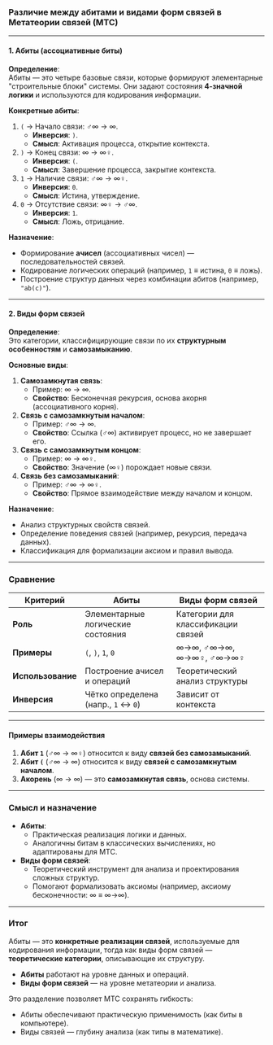 ### Различие между абитами и видами форм связей в Метатеории связей (МТС)

---

#### **1. Абиты (ассоциативные биты)**
**Определение**:  
Абиты — это четыре базовые связи, которые формируют элементарные "строительные блоки" системы. Они задают состояния **4-значной логики** и используются для кодирования информации.  

**Конкретные абиты**:  
1. `(` → Начало связи: ♂∞ → ∞.  
   - **Инверсия**: `)`.  
   - **Смысл**: Активация процесса, открытие контекста.  
2. `)` → Конец связи: ∞ → ∞♀.  
   - **Инверсия**: `(`.  
   - **Смысл**: Завершение процесса, закрытие контекста.  
3. `1` → Наличие связи: ♂∞ → ∞♀.  
   - **Инверсия**: `0`.  
   - **Смысл**: Истина, утверждение.  
4. `0` → Отсутствие связи: ∞♀ → ♂∞.  
   - **Инверсия**: `1`.  
   - **Смысл**: Ложь, отрицание.  

**Назначение**:  
- Формирование **ачисел** (ассоциативных чисел) — последовательностей связей.  
- Кодирование логических операций (например, `1` ≡ истина, `0` ≡ ложь).  
- Построение структур данных через комбинации абитов (например, `"ab(c)"`).  

---

#### **2. Виды форм связей**
**Определение**:  
Это категории, классифицирующие связи по их **структурным особенностям** и **самозамыканию**.  

**Основные виды**:  
1. **Самозамкнутая связь**:  
   - Пример: ∞ → ∞.  
   - **Свойство**: Бесконечная рекурсия, основа акорня (ассоциативного корня).  
2. **Связь с самозамкнутым началом**:  
   - Пример: ♂∞ → ∞.  
   - **Свойство**: Ссылка (♂∞) активирует процесс, но не завершает его.  
3. **Связь с самозамкнутым концом**:  
   - Пример: ∞ → ∞♀.  
   - **Свойство**: Значение (∞♀) порождает новые связи.  
4. **Связь без самозамыканий**:  
   - Пример: ♂∞ → ∞♀.  
   - **Свойство**: Прямое взаимодействие между началом и концом.  

**Назначение**:  
- Анализ структурных свойств связей.  
- Определение поведения связей (например, рекурсия, передача данных).  
- Классификация для формализации аксиом и правил вывода.  

---

### **Сравнение**
| **Критерий**       | **Абиты**                          | **Виды форм связей**                |  
|---------------------|------------------------------------|--------------------------------------|  
| **Роль**            | Элементарные логические состояния | Категории для классификации связей  |  
| **Примеры**         | `(`, `)`, `1`, `0`                | ∞→∞, ♂∞→∞, ∞→∞♀, ♂∞→∞♀                |  
| **Использование**   | Построение ачисел и операций      | Теоретический анализ структуры      |  
| **Инверсия**        | Чётко определена (напр., `1` ↔ `0`)| Зависит от контекста                |  

---

#### **Примеры взаимодействия**
1. **Абит `1`** (♂∞ → ∞♀) относится к виду **связей без самозамыканий**.  
2. **Абит `(`** (♂∞ → ∞) относится к виду **связей с самозамкнутым началом**.  
3. **Акорень** (∞ → ∞) — это **самозамкнутая связь**, основа системы.  

---

### **Смысл и назначение**
- **Абиты**:  
  - Практическая реализация логики и данных.  
  - Аналогичны битам в классических вычислениях, но адаптированы для МТС.  
- **Виды форм связей**:  
  - Теоретический инструмент для анализа и проектирования сложных структур.  
  - Помогают формализовать аксиомы (например, аксиому бесконечности: ∞ ≡ ∞→∞).  

---

### **Итог**
Абиты — это **конкретные реализации связей**, используемые для кодирования информации, тогда как виды форм связей — **теоретические категории**, описывающие их структуру.  
- **Абиты** работают на уровне данных и операций.  
- **Виды форм связей** — на уровне метатеории и анализа.  

Это разделение позволяет МТС сохранять гибкость:  
- Абиты обеспечивают практическую применимость (как биты в компьютере).  
- Виды связей — глубину анализа (как типы в математике).
